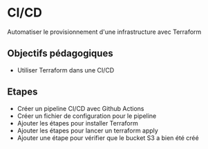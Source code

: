 # CI/CD

Automatiser le provisionnement d'une infrastructure avec Terraform

## Objectifs pédagogiques

- Utiliser Terraform dans une CI/CD

## Etapes

- Créer un pipeline CI/CD avec Github Actions
- Créer un fichier de configuration pour le pipeline
- Ajouter les étapes pour installer Terraform
- Ajouter les étapes pour lancer un terraform apply
- Ajouter une étape pour vérifier que le bucket S3 a bien été créé
